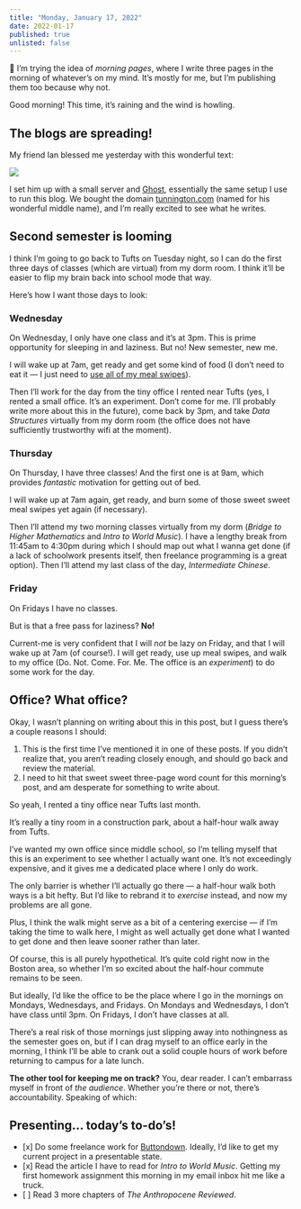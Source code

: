 ```yaml
---
title: "Monday, January 17, 2022"
date: 2022-01-17
published: true
unlisted: false
---
```


👋 I’m trying the idea of _morning pages_, where I write three pages in the morning of whatever’s on my mind. It’s mostly for me, but I’m publishing them too because why not.

Good morning! This time, it’s raining and the wind is howling.

## The blogs are spreading!

My friend Ian blessed me yesterday with this wonderful text:

![](/posts/2022-01-17/image-1.png)

I set him up with a small server and [Ghost](https://ghost.org), essentially the same setup I use to run this blog. We bought the domain [tunnington.com](https://tunnington.com) (named for his wonderful middle name), and I’m really excited to see what he writes.

## Second semester is looming

I think I’m going to go back to Tufts on Tuesday night, so I can do the first three days of classes (which are virtual) from my dorm room. I think it’ll be easier to flip my brain back into school mode that way.

Here’s how I want those days to look:

### Wednesday

On Wednesday, I only have one class and it’s at 3pm. This is prime opportunity for sleeping in and laziness. But no! New semester, new me.

I will wake up at 7am, get ready and get some kind of food (I don’t need to eat it — I just need to [use all of my meal swipes](https://benborgers.com/swipes)).

Then I’ll work for the day from the tiny office I rented near Tufts (yes, I rented a small office. It’s an experiment. Don’t come for me. I’ll probably write more about this in the future), come back by 3pm, and take _Data Structures_ virtually from my dorm room (the office does not have sufficiently trustworthy wifi at the moment).

### Thursday

On Thursday, I have three classes! And the first one is at 9am, which provides _fantastic_ motivation for getting out of bed.

I will wake up at 7am again, get ready, and burn some of those sweet sweet meal swipes yet again (if necessary).

Then I’ll attend my two morning classes virtually from my dorm (_Bridge to Higher Mathematics_ and _Intro to World Music_). I have a lengthy break from 11:45am to 4:30pm during which I should map out what I wanna get done (if a lack of schoolwork presents itself, then freelance programming is a great option). Then I’ll attend my last class of the day, _Intermediate Chinese_.

### Friday

On Fridays I have no classes.

But is that a free pass for laziness? **No!**

Current-me is very confident that I will _not_ be lazy on Friday, and that I will wake up at 7am (of course!). I will get ready, use up meal swipes, and walk to my office (Do. Not. Come. For. Me. The office is an _experiment_) to do some work for the day.

## Office? What office?

Okay, I wasn’t planning on writing about this in this post, but I guess there’s a couple reasons I should:

1.  This is the first time I’ve mentioned it in one of these posts. If you didn’t realize that, you aren’t reading closely enough, and should go back and review the material.
2.  I need to hit that sweet sweet three-page word count for this morning’s post, and am desperate for something to write about.

So yeah, I rented a tiny office near Tufts last month.

It’s really a tiny room in a construction park, about a half-hour walk away from Tufts.

I’ve wanted my own office since middle school, so I’m telling myself that this is an experiment to see whether I actually want one. It’s not exceedingly expensive, and it gives me a dedicated place where I only do work.

The only barrier is whether I’ll actually go there — a half-hour walk both ways is a bit hefty. But I’d like to rebrand it to _exercise_ instead, and now my problems are all gone.

Plus, I think the walk might serve as a bit of a centering exercise — if I’m taking the time to walk here, I might as well actually get done what I wanted to get done and then leave sooner rather than later.

Of course, this is all purely hypothetical. It’s quite cold right now in the Boston area, so whether I’m so excited about the half-hour commute remains to be seen.

But ideally, I’d like the office to be the place where I go in the mornings on Mondays, Wednesdays, and Fridays. On Mondays and Wednesdays, I don’t have class until 3pm. On Fridays, I don’t have classes at all.

There’s a real risk of those mornings just slipping away into nothingness as the semester goes on, but if I can drag myself to an office early in the morning, I think I’ll be able to crank out a solid couple hours of work before returning to campus for a late lunch.

**The other tool for keeping me on track?** You, dear reader. I can’t embarrass myself in front of _the audience_. Whether you’re there or not, there’s accountability. Speaking of which:

## Presenting... today’s to-do’s!

- \[x\] Do some freelance work for [Buttondown](https://buttondown.email). Ideally, I’d like to get my current project in a presentable state.
- \[x\] Read the article I have to read for _Intro to World Music_. Getting my first homework assignment this morning in my email inbox hit me like a truck.
- \[ \] Read 3 more chapters of _The Anthropocene Reviewed_.
